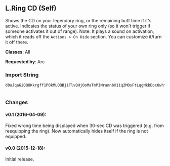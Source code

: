 ## L.Ring CD (Self)

Shows the CD on your legendary ring, or the remaining buff time if it's active.
Indicates the status of your own ring only (so it won't trigger if someone
activates it out of range). Note: It plays a sound on activation, which it reads
off the `Actions > On Hide` section. You can customize it/turn it off there.

**Classes**: All

**Requested by**: Arc

### Import String

    d0uJqaGiQQUKkrgff1POkMLOQBjiTlvQHjOoMaTmPINramnbX1iq2MOsFtLqgNkbDocOwhfj4EIs7JavhKcTqQs6HuGMibkxKQu2ibOpsvIrsrs6KeQwjP6LQeQzsvPUjfPStkIFsvjdLcOLsO8uknvc5QQeWwPiP(kfGZQsGElvPAUIkCxQkSxL(RuPbJoSilwurpMetwfxMOntsFMGgTO40uz1uKiVwLOMnPCBPQDRQFlXWfWYLYZL00vCDH2of03PQOXtrQoVkP1trs8EksuZNaY9PiH2p8gCfT2ZkATjLXv(6kATQU3vZSIw7P0TwI)z96ARL4FwR4)iBQjfzomEoLVMddqMUSXylvZHbw8PSzm2svttECPCylX)uZHsgxVSExekCT1s8pDvYK(xQTwtlvhzBN16E3SIwRsSoL(1QvusAGQXxzCLh09UXShOdcccQvusAGgZdoGzbtXwQR8nmpOxKJixV0ShOdccccDqqqqTIssd84QbaZcAaY0LngBPQnzO8CFC1aAPRvVB82D8b0bbbbDQGhxnay6pGhxnWDszCLVcM(d4XvdCNugx5R3QU3vZaozKp0bbbbbbbb1kkjnqvWSGhxnWDszCLVER6Exnd0bbbbbbbbDQGQ3Ns3Aj(hW0FavVRL4FaNmYh6GGGGGGGGGGGGQXxzCLh04DaT0vBj(hZEGoiiiiiiiiiiiiiiiObQLUAlX)iGonPz17Aj(N8GQ31s8pDvYK(xQbwAGMMrRiVjMhOdccccccccccck)d0bbbbbbbbL)b6GGGGY)aDqqqqNk4xgqJ3b0sxTL4FaNmYh6GGGGGGGGQXxzCLh04DaT0vBj(hZEaL)b6GGGGY)aDqqqqOdcccA8EccMfm0(0K5otuOem0qbf56LG(mJ8bRL4Fa1s1bmGw6Q8aDqqqqOdcccA8U5EHvWSGMYEpyNqYvacXhGzb9lktPLQXQ)8GEpyNqYvaeKpaZc63e3KPL6Jv)5b9EWoHKRaKRpaZc630sjTy1FEqVhSti5kaxKpaZc63MELjw9Nh07b7esUcWf6dWSG(92Kr2sAXQFtrOdccccDqqqqTIssdun(kJR8GcLJyUxO4VAXShOdcccccccQvusAGUtW8GUtN8GFQxgmp4N6LDYd2CVWk0bbbbbbbbBUxyfmlOX7M7fwHoiiiiiiiO7eemlOxKJ4VHYFkTRIpYEXfmZ(dOLUkB(ZdkUjMARV9LOUcO4M4fVjwqpqheeeeeee8t9YGGzbBUxy17UtqFaDqqqqqqqqNk4N6LbbNmYhSjNy7bDNG5b)uVmiO8pqheeeeeee0D6aMf0lYr83q5pL2vXhzV4cMz)b0sxLn)5bf3etT13(suxbuCt8I3eRJhOdccccccc(PEzhWSGn3lS6D3PJpGoiiiiiiiOtf8t9YoGtg5d2KtS9GUtN8GFQx2bu(hOdccck)d0bbbbHoiiiOA8vgx5bnEhdCsJum3l0ShOdcccccccA8wj2AI5EH5bnEReBnXCVqts9sWSGcLJyUxO4VAXShOdccck)d0bbbbHoiiiOX7yGtAKI5EHM9aDqqqqJ3thWSGdyOHckY1lb9zg5d2CVqq3Rwa1s1bmg4Kg5b6Y)aD37gZEw7P0vjwNs)61DwBDsTzfT2tPBTe)ZMZ1wlX)SwqLyDk97SZAtNJBCLpP1DAoHcLT6kAnj4kATtZjuOSTIwRsgPYLxBmWjnY1QeRtPFTQXxzCL3ShOdcccQvusAGgZdoGzbtXwQR8nmpOxKJixV0ShOdccc6ubhWqbnEpDafCWGGtg5dDqqqqqqqqJ3thWSGd0bbbbbbbbnEhdCsJum3l0ShOdccck)d0bbbbBYj2EWPfLqx(N1QeRtPV7CnGCT1jnX6ALgk)zTgS8h34kFDT1yoLgk)XaBsvNPVwRb6nF771wJ5uAO8hBuv1z6RTRbnAf11kYOyIw7CnGCTkX6u6xB8Lgk)zTP4uwB8DZAdOLUkBRnwLDtA(mDToTOC96AJvz347M1R7S24pnNqHY2kATkX6u6xRA8vgx5n7b6GGGGn5eBp40IsOl)Zo7SZAtXPS5CTkLI2P4ZFZ5AvI1P0lsA6ZAvJVY4kVzpqheeeuROK0anMhCaZcMITux5ByEqVihrUEPzpqheee0Pc(Lb04TsS1eZ9cbNmYh6GGGGGGGGn5eBp0bbbbL)b6GGGGAfLKgyDsTjp4j2aZc6f5i(i7nyPODk(8nB8wj2AI5EHEGoiiiOtf8eBGzZcggCYiFOdccccccc2KtS9G(fifv1WHvvdhwmb7ckqn)qheeeuQvLqheeeeeeeuROK0aRGzbhWqbRtQnqheeeeeee0PcEbE341OQQz)b0sxLn)5bnEReBnXCVqts9spGtg5dDqqqqqqqqqqqqNk4agkOX7jiOGdMByWjJ8HoiiiiiiiiiiiiiiiOX7jiywWb6GGGGGGGGGGGGGGGGgVdOLUAlX)y2d0bbbbbbbbbbbbL)b6GGGGGGGGGGGGAfLKgyemlyFAYCRiDAMdkiWqbREGoiiiiiiiiiiiytoX2dwNM7fERwA9PXSFbsrv9s1lDeOM)8GMJcUGat)b0VQQQA4W(blnq)QQHdhoSFp5bJEGoiiiiiiiOuRkHoiiiiiiiiiiiOwrjPbgbZc2NMm3ksNM5tSbgky1d0bbbbbbbbbbbb1kkjnqdbZcAock4zbZnmy6pG1P5EH3QLwFAm7pOPWLc354ppyemuWCd7bS0aNsDAUxO5OhpqheeeeeeeeeeeSjNy7bRtZ9cVvlT(0y2VaPOQEP6LQcuZFEqZrbpyyW0Fa9RQQQQQ6hS0a9hoSQA4W(9Kh0qpqheeeeeeeu(hOdccck)d0bbbbHU8pR9iRkR1ytb0WW3bb7eoyUHgoKqdlWR94QMsXxzCgkxBstBThxnGw6Q4kLFTI)JSPMuK5qCLYxZHnGutRRjPj2KDnaxnGnGw5ix7XvdOLUANKYLRR9skRvT8ZAfWw6vkUQVE5Avl)iGAjH11kYuvCdEX(6ciY3IBI3wRA5hRZurUM0jK1Mr6eMzwtcrqR1DwRVVfZ9cbnOGbA2k1u9Sw37MUkL(aAYrEwtcUwTs6SIwRIwQwxrRTpQnUv0AnaJI5BFzWlE96oRT6EHAY1AagfZ3(YGx8oR94uvDkrT56kAT9rTXTI2zN1QMugx5xrRTpQnUv0o7S2p1lxRXMI7pY12skYv0A7JAJBfTZoRTv0KRO12h1g3kANDw7K0K)SIwBFuBCROD2zTXQS7N6LBoxBSk7(sdLTnN7S2p2lQ5eku2QRjDwBtk0vErxdixRtP8RTojLlxnWI7N1AqVzIiVj2ANMtOqzBfTwLmsLlV2yGtAKRvjwNs)AvJVY4kVzpqheeeSjNy7btXwQR8n8wj2AI5EHqx(N1QeRtPxWIT04k)AxRsSoLEXvk)AxRsSoL(UZ1aY1wN0eRRvAO8N1AWYFCJR811oxdixRsSoL(1gFPHYFwBkoL1gRYUjnFMUwNwuUEDTXQSB8DZ61DwB8NMtOqzBfTwLyDk9Rvn(kJR8M9aDqqqWMCIThCArj0L)zN16t3zYSMeIGwRP7lv1QCwbm0qeKahuqc6cdjy4GHVqbwaUOvn0qczTx9LQAvoRjDYvGVdhoSaFr5kOC7iODwB)ApRTU2o3bVdF3rqR1W1KGH0j4o7c
     

### Changes

#### v0.1 (2016-04-09):

Fixed wrong time being displayed when 30-sec CD was triggered (e.g. from
reequipping the ring). Now automatically hides itself if the ring is not
equipped.

#### v0.0 (2015-12-18):

Initial release.
